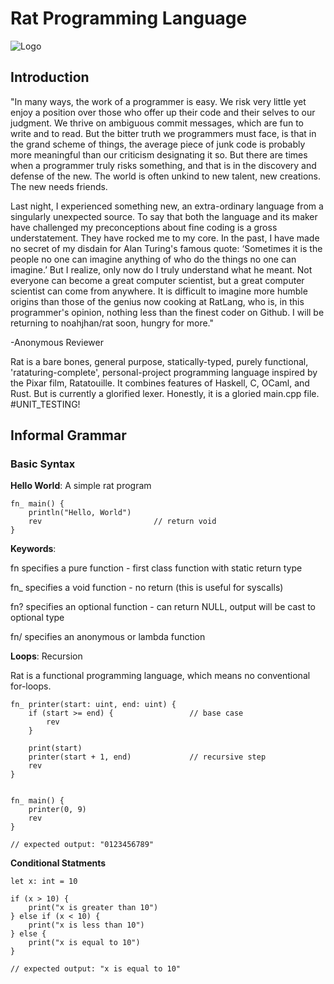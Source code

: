 # Rat Programming Language

![Logo](https://cdn.discordapp.com/attachments/786456071878606879/1350353863592378438/rato.png?ex=67d66e89&is=67d51d09&hm=0772633909c9b9d53cf95ada063bcda717894e0ac42d71bfa4817b6e6557a3c0&)

## Introduction

"In many ways, the work of a programmer is easy. We risk very little yet enjoy a position over those who offer up their code and their selves to our judgment. We thrive on ambiguous commit messages, which are fun to write and to read. But the bitter truth we programmers must face, is that in the grand scheme of things, the average piece of junk code is probably more meaningful than our criticism designating it so. But there are times when a programmer truly risks something, and that is in the discovery and defense of the new. The world is often unkind to new talent, new creations. The new needs friends.

Last night, I experienced something new, an extra-ordinary language from a singularly unexpected source. To say that both the language and its maker have challenged my preconceptions about fine coding is a gross understatement. They have rocked me to my core. In the past, I have made no secret of my disdain for Alan Turing's famous quote: ‘Sometimes it is the people no one can imagine anything of who do the things no one can imagine.’ But I realize, only now do I truly understand what he meant. Not everyone can become a great computer scientist, but a great computer scientist can come from anywhere. It is difficult to imagine more humble origins than those of the genius now cooking at RatLang, who is, in this programmer's opinion, nothing less than the finest coder on Github. I will be returning to noahjhan/rat soon, hungry for more."

-Anonymous Reviewer

Rat is a bare bones, general purpose, statically-typed, purely functional, 'rataturing-complete', personal-project programming language inspired by the Pixar film, Ratatouille. It combines features of Haskell, C, OCaml, and Rust. But is currently a glorified lexer. Honestly, it is a gloried main.cpp file. #UNIT_TESTING! 

## Informal Grammar

### Basic Syntax

**Hello World**: A simple rat program

    fn_ main() {
        println("Hello, World")
        rev                         // return void
    }

**Keywords**: 

fn specifies a pure function - first class function with static return type

fn_ specifies a void function - no return (this is useful for syscalls) 

fn? specifies an optional function - can return NULL, output will be cast to optional type

fn/ specifies an anonymous or lambda function

**Loops**: Recursion

Rat is a functional programming language, which means no conventional for-loops. 

    fn_ printer(start: uint, end: uint) {
        if (start >= end) {                 // base case
            rev
        }

        print(start)
        printer(start + 1, end)             // recursive step 
        rev
    }


    fn_ main() {
        printer(0, 9)
        rev
    }
    
    // expected output: "0123456789"

**Conditional Statments**

    let x: int = 10

    if (x > 10) {
        print("x is greater than 10")
    } else if (x < 10) {
        print("x is less than 10")
    } else {
        print("x is equal to 10")
    }

    // expected output: "x is equal to 10"

